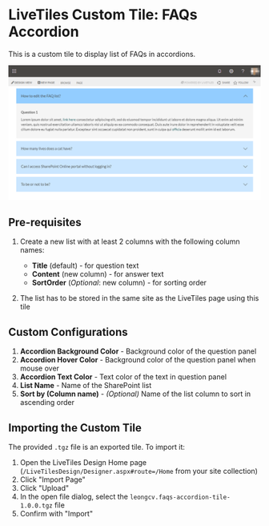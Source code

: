 # LiveTiles Custom Tile: FAQs Accordion

This is a custom tile to display list of FAQs in accordions.

![Screenshot of FAQs Accordion](/FAQs%20Accordion/screenshot-faqs-accordion.png)

## Pre-requisites

1. Create a new list with at least 2 columns with the following column names:
    * **Title** (default) - for question text
    * **Content** (new column) - for answer text
    * **SortOrder** (*Optional*: new column) - for sorting order

2. The list has to be stored in the same site as the LiveTiles page using this tile

## Custom Configurations

1. **Accordion Background Color** - Background color of the question panel
2. **Accordion Hover Color** - Background color of the question panel when mouse over
3. **Accordion Text Color** - Text color of the text in question panel
4. **List Name** - Name of the SharePoint list
5. **Sort by (Column name)** - _(Optional)_ Name of the list column to sort in ascending order

## Importing the Custom Tile

The provided `.tgz` file is an exported tile. To import it:

1. Open the LiveTiles Design Home page (`/LiveTilesDesign/Designer.aspx#route=/Home` from your site collection)
2. Click "Import Page"
3. Click "Upload"
4. In the open file dialog, select the `leongcv.faqs-accordion-tile-1.0.0.tgz` file
5. Confirm with "Import"
